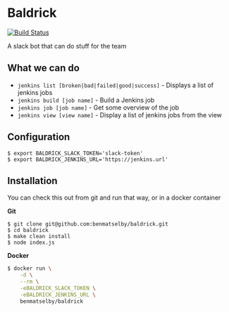 Baldrick
========

[![Build Status](https://travis-ci.org/benmatselby/baldrick.png?branch=master)](https://travis-ci.org/benmatselby/baldrick)

A slack bot that can do stuff for the team

## What we can do

* `jenkins list [broken|bad|failed|good|success]` - Displays a list of jenkins jobs
* `jenkins build [job name]` - Build a Jenkins job
* `jenkins job [job name]` - Get some overview of the job
* `jenkins view [view name]` - Display a list of jenkins jobs from the view


## Configuration

```
$ export BALDRICK_SLACK_TOKEN='slack-token'
$ export BALDRICK_JENKINS_URL='https://jenkins.url'
```

## Installation

You can check this out from git and run that way, or in a docker container

**Git**

```
$ git clone git@github.com:benmatselby/baldrick.git
$ cd baldrick
$ make clean install
$ node index.js
```

**Docker**

```bash
$ docker run \
    -d \
    --rm \
    -eBALDRICK_SLACK_TOKEN \
    -eBALDRICK_JENKINS_URL \
    benmatselby/baldrick
```
